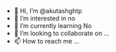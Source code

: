 - 👋 Hi, I’m @akutashghtp
- 👀 I’m interested in no
- 🌱 I’m currently learning No
- 💞️ I’m looking to collaborate on ...
- 📫 How to reach me ...

<!---
akutashghtp/akutashghtp is a ✨ special ✨ repository because its `README.md` (this file) appears on your GitHub profile.
You can click the Preview link to take a look at your changes.
--->
